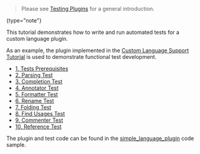 [//]: # (title: Testing a Custom Language Plugin)

<!-- Copyright 2000-2020 JetBrains s.r.o. and other contributors. Use of this source code is governed by the Apache 2.0 license that can be found in the LICENSE file. -->

 >  Please see [Testing Plugins](testing_plugins.md) for a general introduction.
 >
 {type="note"}

This tutorial demonstrates how to write and run automated tests for a custom language plugin.

As an example, the plugin implemented in the [Custom Language Support Tutorial](custom_language_support_tutorial.md) is used to demonstrate functional test development.

*  [1. Tests Prerequisites](tests_prerequisites.md)
*  [2. Parsing Test](parsing_test.md)
*  [3. Completion Test](completion_test.md)
*  [4. Annotator Test](annotator_test.md)
*  [5. Formatter Test](formatter_test.md)
*  [6. Rename Test](rename_test.md)
*  [7. Folding Test](folding_test.md)
*  [8. Find Usages Test](find_usages_test.md)
*  [9. Commenter Test](commenter_test.md)
*  [10. Reference Test](reference_test.md)

The plugin and test code can be found in the [simple_language_plugin](https://github.com/JetBrains/intellij-sdk-code-samples/tree/main/simple_language_plugin) code sample.
